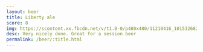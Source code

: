 ```yaml
---
layout: beer
title: Liberty ale
score: 8
img: https://scontent.xx.fbcdn.net/v/t1.0-0/p480x480/11210416_10153268299813745_8323582624602808812_n.jpg?oh=972fe640b87571931f1e963614773846&oe=5878C88B
desc: Very nicely done. Great for a session beer
permalink: /beer/:title.html
---
```

